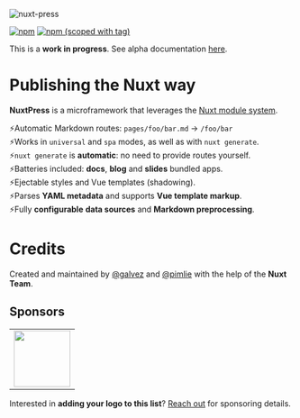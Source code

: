 ![nuxt-press](https://user-images.githubusercontent.com/904724/59497906-a2d9d680-8e94-11e9-8fac-a7172827f349.png)

<!--uncomment after release-->
<!--a href="https://circleci.com/gh/nuxt/press/"><img src="https://badgen.net/circleci/github/nuxt/press" alt="Build Status"></a>
<a href="https://codecov.io/gh/nuxt/press"><img src="https://badgen.net/codecov/c/github/nuxt/press/master" alt="Coverage Status"></a-->
[![npm](https://img.shields.io/npm/dt/@nuxt/press.svg)](https://www.npmjs.com/package/@nuxt/press)
[![npm (scoped with tag)](https://img.shields.io/npm/v/@nuxt/press/latest.svg)](https://www.npmjs.com/package/@nuxt/press)

This is a **work in progress**. See alpha documentation [here][alpha-docs].

[alpha-docs]: https://serene-lamarr-39961d.netlify.com

# Publishing the Nuxt way

**NuxtPress** is a microframework that leverages the [Nuxt module system][1].

[1]: https://nuxtjs.org/guide/modules/

⚡Automatic Markdown routes: `pages/foo/bar.md` → `/foo/bar`<br>
⚡Works in `universal` and `spa` modes, as well as with `nuxt generate`.<br>
⚡`nuxt generate` is **automatic**: no need to provide routes yourself.<br>
⚡Batteries included: **docs**, **blog** and **slides** bundled apps.<br>
⚡Ejectable styles and Vue templates (shadowing).<br>
⚡Parses **YAML metadata** and supports **Vue template markup**.<br>
⚡Fully **configurable** **data sources** and **Markdown preprocessing**.<br>

# Credits

Created and maintained by [@galvez][galvez] and [@pimlie][pimlie] with the 
help of the **Nuxt Team**.

[galvez]: https://github.com/galvez
[pimlie]: https://github.com/pimlie

## Sponsors

<table>
<tr>
<td>
<a href="https://stored.com.br/?ref=nuxt-press-github">
<img height="100px" src="https://user-images.githubusercontent.com/12291/50407303-987b3180-07bb-11e9-80b8-9609f99023dc.png">
</a>
</td>
</tr>
</table>

Interested in **adding your logo to this list**? [Reach out][contact] for sponsoring details.

[contact]: maito:jonasgalvez@gmail.com
